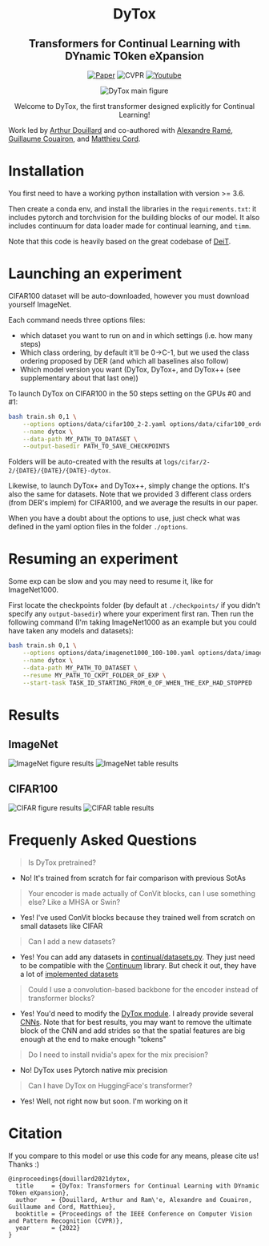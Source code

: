 <div align="center">

# DyTox

## Transformers for Continual Learning with DYnamic TOken eXpansion

[![Paper](https://img.shields.io/badge/arXiv-2004.13513-brightgreen)](https://arxiv.org/abs/2111.11326)
![CVPR](https://img.shields.io/badge/CVPR-2022-blue)
[![Youtube](https://img.shields.io/badge/Youtube-link-red)](https://www.youtube.com/watch?v=O1GNm4WdrNw)

![DyTox main figure](images/dytox.png)

Welcome to DyTox, the first transformer designed explicitly for Continual Learning!
</div>


Work led by [Arthur Douillard](https://arthurdouillard.com/) and co-authored with [Alexandre Ramé](https://alexrame.github.io/),
[Guillaume Couairon](https://phazcode.gitlab.io/about/), and [Matthieu Cord](http://webia.lip6.fr/~cord/).


# Installation

You first need to have a working python installation with version >= 3.6.

Then create a conda env, and install the libraries in the `requirements.txt`: it
includes pytorch and torchvision for the building blocks of our model. It also
includes continuum for data loader made for continual learning, and `timm`.

Note that this code is heavily based on the great codebase of [DeiT](https://github.com/facebookresearch/deit).

# Launching an experiment

CIFAR100 dataset will be auto-downloaded, however you must download yourself
ImageNet.

Each command needs three options files:
- which dataset you want to run on and in which settings (i.e. how many steps)
- Which class ordering, by default it'll be 0->C-1, but we used the class ordering
  proposed by DER (and which all baselines also follow)
- Which model version you want (DyTox, DyTox+, and DyTox++ (see supplementary
  about that last one))

To launch DyTox on CIFAR100 in the 50 steps setting on the GPUs #0 and #1:

```bash
bash train.sh 0,1 \
    --options options/data/cifar100_2-2.yaml options/data/cifar100_order1.yaml options/model/cifar_dytox.yaml \
    --name dytox \
    --data-path MY_PATH_TO_DATASET \
    --output-basedir PATH_TO_SAVE_CHECKPOINTS
```

Folders will be auto-created with the results at
`logs/cifar/2-2/{DATE}/{DATE}/{DATE}-dytox`.

Likewise, to launch DyTox+ and DyTox++, simply change the options. It's also the
same for datasets. Note that we provided 3 different class orders (from DER's
implem) for CIFAR100, and we average the results in our paper.

When you have a doubt about the options to use, just check what was defined in the
yaml option files in the folder `./options`.

# Resuming an experiment

Some exp can be slow and you may need to resume it, like for ImageNet1000.

First locate the checkpoints folder (by default at `./checkpoints/` if you didn't
specify any `output-basedir`) where your experiment first ran. Then run the
following command (I'm taking ImageNet1000 as an example but you could have
taken any models and datasets):

```bash
bash train.sh 0,1 \
    --options options/data/imagenet1000_100-100.yaml options/data/imagenet1000_order1.yaml options/model/imagenet_dytox.yaml \
    --name dytox \
    --data-path MY_PATH_TO_DATASET \
    --resume MY_PATH_TO_CKPT_FOLDER_OF_EXP \
    --start-task TASK_ID_STARTING_FROM_0_OF_WHEN_THE_EXP_HAD_STOPPED
```

# Results

## ImageNet

![ImageNet figure results](images/imagenet1000.png)
![ImageNet table results](images/imagenet_table.png)

## CIFAR100

![CIFAR figure results](images/cifar.png)
![CIFAR table results](images/cifar_table.png)

# Frequenly Asked Questions

> Is DyTox pretrained?

- No! It's trained from scratch for fair comparison with previous SotAs

> Your encoder is made actually of ConVit blocks, can I use something else? Like a MHSA or Swin?

- Yes! I've used ConVit blocks because they trained well from scratch on small datasets like CIFAR

> Can I add a new datasets?

- Yes! You can add any datasets in [continual/datasets.py](https://github.com/arthurdouillard/dytox/blob/main/continual/datasets.py). They just need to be compatible with the [Continuum](https://github.com/Continvvm/continuum) library. But check it out, they have a lot of [implemented datasets](https://continuum.readthedocs.io/en/latest/tutorials/datasets/dataset.html)

> Could I use a convolution-based backbone for the encoder instead of transformer blocks?

- Yes! You'd need to modify the [DyTox module](https://github.com/arthurdouillard/dytox/blob/main/continual/dytox.py). I already provide several [CNNs](https://github.com/arthurdouillard/dytox/tree/main/continual/cnn). Note that for best results, you may want to remove the ultimate block of the CNN and add strides so that the spatial features are big enough at the end to make enough "tokens"

> Do I need to install nvidia's apex for the mix precision?

- No! DyTox uses Pytorch native mix precision

> Can I have DyTox on HuggingFace's transformer?

- Yes! Well, not right now but soon. I'm working on it


# Citation

If you compare to this model or use this code for any means, please cite us! Thanks :)

```
@inproceedings{douillard2021dytox,
  title     = {DyTox: Transformers for Continual Learning with DYnamic TOken eXpansion},
  author    = {Douillard, Arthur and Ram\'e, Alexandre and Couairon, Guillaume and Cord, Matthieu},
  booktitle = {Proceedings of the IEEE Conference on Computer Vision and Pattern Recognition (CVPR)},
  year      = {2022}
}
```
